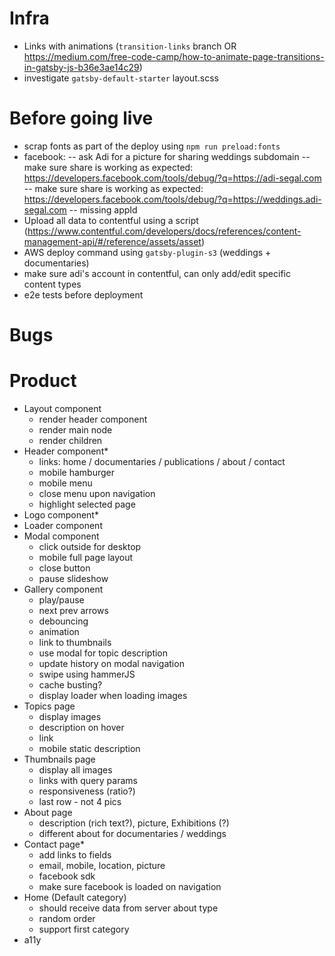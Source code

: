 # Infra

- Links with animations (`transition-links` branch OR https://medium.com/free-code-camp/how-to-animate-page-transitions-in-gatsby-js-b36e3ae14c29)
- investigate `gatsby-default-starter` layout.scss

# Before going live

- scrap fonts as part of the deploy using `npm run preload:fonts`
- facebook:
  -- ask Adi for a picture for sharing weddings subdomain
  -- make sure share is working as expected: https://developers.facebook.com/tools/debug/?q=https://adi-segal.com
  -- make sure share is working as expected: https://developers.facebook.com/tools/debug/?q=https://weddings.adi-segal.com
  -- missing appId
- Upload all data to contentful using a script (https://www.contentful.com/developers/docs/references/content-management-api/#/reference/assets/asset)
- AWS deploy command using `gatsby-plugin-s3` (weddings + documentaries)
- make sure adi's account in contentful, can only add/edit specific content types
- e2e tests before deployment

# Bugs

# Product

- Layout component
  - render header component
  - render main node
  - render children
- Header component\*
  - links: home / documentaries / publications / about / contact
  - mobile hamburger
  - mobile menu
  - close menu upon navigation
  - highlight selected page
- Logo component\*
- Loader component
- Modal component
  - click outside for desktop
  - mobile full page layout
  - close button
  - pause slideshow
- Gallery component
  - play/pause
  - next prev arrows
  - debouncing
  - animation
  - link to thumbnails
  - use modal for topic description
  - update history on modal navigation
  - swipe using hammerJS
  - cache busting?
  - display loader when loading images
- Topics page
  - display images
  - description on hover
  - link
  - mobile static description
- Thumbnails page
  - display all images
  - links with query params
  - responsiveness (ratio?)
  - last row - not 4 pics
- About page
  - description (rich text?), picture, Exhibitions (?)
  - different about for documentaries / weddings
- Contact page\*
  - add links to fields
  - email, mobile, location, picture
  - facebook sdk
  - make sure facebook is loaded on navigation
- Home (Default category)
  - should receive data from server about type
  - random order
  - support first category
- a11y

